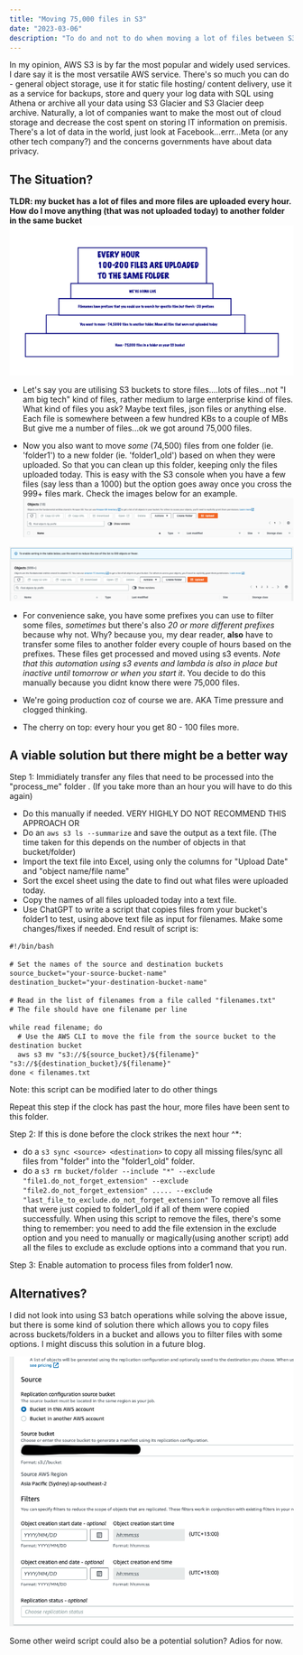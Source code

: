 ```yaml
---
title: "Moving 75,000 files in S3"
date: "2023-03-06"
description: "To do and not to do when moving a lot of files between S3."
---
```


In my opinion, AWS S3 is by far the most popular and widely used services. I dare say it is the most versatile AWS service. There's so much you can do - general object storage, use it for static file hosting/ content delivery, use it as a service for backups, store and query your log data with SQL using Athena or archive all your data using S3 Glacier and S3 Glacier deep archive. Naturally, a lot of companies want to make the most out of cloud storage  and decrease the cost spent on storing IT information on premisis. There's a lot of data in the world, just look at Facebook...errr...Meta (or any other tech company?) and the concerns governments have about data privacy.

## The Situation?

**TLDR: my bucket has a lot of files and more files are uploaded every hour. How do I move anything (that was not uploaded today) to another folder in the same bucket**
![what a situation](s3-tldr.png)

- Let's say you are utilising S3 buckets to store files....lots of files...not "I am big tech" kind of files, rather medium to large enterprise kind of files. What kind of files you ask? Maybe text files, json files or anything else. Each file is somewhere between a few hundred KBs to a couple of MBs  But give me a number of files...ok we got around 75,000 files.

- Now you also want to move *some* (74,500) files from one folder (ie. 'folder1') to a new folder (ie. 'folder1_old') based on when they were uploaded. So that you can clean up this folder, keeping only the files uploaded today. This is easy with the S3 console when you have a few files (say less than a 1000) but the option goes away once you cross the 999+ files mark. Check the images below for an example.
!['sorting less than 999 files'](./s3-objects-lessthan1000.png)

!['sorting more than 999 files'](./s3-objects-1000.png)

- For convenience sake, you have some prefixes you can use to filter some files, *sometimes* but there's also *20 or more different prefixes* because why not. Why? because you, my dear reader, **also** have to transfer some files to another folder every couple of hours based on the prefixes. These files get processed and moved using s3 events. *Note that this automation using s3 events and lambda is also in place but inactive until tomorrow or when you start it*. You decide to do this manually because you didnt know there were 75,000 files.

- We're going production coz of course we are. AKA Time pressure and clogged thinking.

- The cherry on top: every hour you get 80 - 100 files more.

## A viable solution but there might be a better way

Step 1: Immidiately transfer any files that need to be processed into the "process_me" folder . (If you take more than an hour you will have to do this again)

- Do this manually if needed. VERY HIGHLY DO NOT RECOMMEND THIS APPROACH
OR
- Do an `aws s3 ls --summarize` and save the output as a text file. (The time taken for this depends on the number of objects in that bucket/folder)
- Import the text file into Excel, using only the columns for "Upload Date" and "object name/file name"
- Sort the excel sheet using the date to find out what files were uploaded today.
- Copy the names of all files uploaded today into a text file.
- Use ChatGPT to write a script that copies files from your bucket's folder1 to test, using above text file as input for filenames. Make some changes/fixes if needed. End result of script is:

```{bash}
#!/bin/bash

# Set the names of the source and destination buckets
source_bucket="your-source-bucket-name"
destination_bucket="your-destination-bucket-name"

# Read in the list of filenames from a file called "filenames.txt"
# The file should have one filename per line

while read filename; do
  # Use the AWS CLI to move the file from the source bucket to the destination bucket
  aws s3 mv "s3://${source_bucket}/${filename}" "s3://${destination_bucket}/${filename}"
done < filenames.txt

```

Note: this script can be modified later to do other things

Repeat this step if the clock has past the hour, more files have been sent to this folder.

Step 2: If this is done before the clock strikes the next hour ^*:

- do a `s3 sync <source> <destination>` to copy all missing files/sync all files from "folder" into the "folder1_old" folder.
- do a `s3 rm bucket/folder --include "*" --exclude "file1.do_not_forget_extension" --exclude "file2.do_not_forget_extension" ..... --exclude "last_file_to_exclude.do_not_forget_extension"` To remove all files that were just copied to folder1_old if all of them were copied successfully.
When using this script to remove the files, there's some thing to remember: you need to add the file extension in the exclude option and you need to manually or magically(using another script) add all the files to exclude as exclude options into a command that you run.

Step 3: Enable automation to process files from folder1 now.

## Alternatives?

I did not look into using S3 batch operations while solving the above issue, but there is some kind of solution there which allows you to copy files across buckets/folders in a bucket and allows you to filter files with some options. I might discuss this solution in a future blog.

![s3 batch operations filter](./s3-batch-operations-filter.png)

Some other weird script could also be a potential solution? Adios for now.
